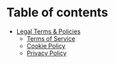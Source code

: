 # Table of contents

* [Legal Terms & Policies](README.md)
  * [Terms of Service](legal-terms-and-policies/terms-of-service.md)
  * [Cookie Policy](legal-terms-and-policies/Cookies-Policy.md)
  * [Privacy Policy](legal-terms-and-policies/Privacy-Policy.md)
